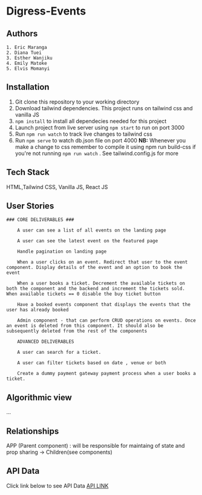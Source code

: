 # Digress-Events
## Authors
    1. Eric Maranga
    2. Diana Tuei
    3. Esther Wanjiku
    4. Emily Matoke
    5. Elvis Momanyi

## Installation 
  1. Git clone this repository to your working directory
  2. Download tailwind dependencies. This project runs on tailwind css and vanilla JS
  3. `npm install` to install all dependecies needed for this project
  4. Launch project from live server using `npm start` to run on port 3000
  5. Run `npm run watch` to track live changes to tailwind css
  6. Run `npm serve` to watch db.json file on port 4000
     **NB:**
     Whenever you make a change to css remember to compile it using  npm run build-css if you're not running `npm run watch` . See tailwind.config.js for more
     
## Tech Stack
HTML,Tailwind CSS, Vanilla JS, React JS

## User Stories

    ### CORE DELIVERABLES ###

        A user can see a list of all events on the landing page

        A user can see the latest event on the featured page

        Handle pagination on landing page

        When a user clicks on an event. Redirect that user to the event component. Display details of the event and an option to book the event

        When a user books a ticket. Decrement the available tickets on both the component and the backend and increment the tickets sold. When available tickets == 0 disable the buy ticket button

        Have a booked events component that displays the events that the user has already booked

        Admin component - that can perform CRUD operations on events. Once an event is deleted from this component. It should also be subsequently deleted from the rest of the components

        ADVANCED DELIVERABLES

        A user can search for a ticket.

        A user can filter tickets based on date , venue or both

        Create a dummy payment gateway payment process when a user books a ticket.

## Algorithmic view
 ...

## Relationships
  APP (Parent component) : will be responsible for maintaing of state and prop sharing -> Children(see components)
  

## API Data
Click link below to see API Data
[API LINK]()
